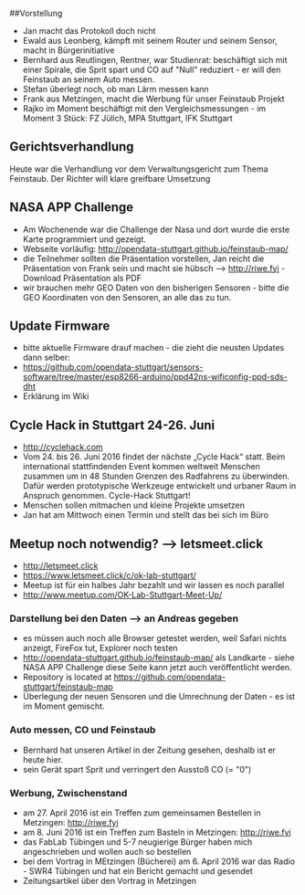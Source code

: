 ##Vorstellung

- Jan macht das Protokoll doch nicht
- Ewald aus Leonberg, kämpft mit seinem Router und seinem Sensor, macht in Bürgerinitiative
- Bernhard aus Reutlingen, Rentner, war Studienrat: beschäftigt sich mit einer Spirale, die Sprit spart und CO auf "Null" reduziert - er will den Feinstaub an seinem Auto messen.
- Stefan überlegt noch, ob man Lärm messen kann
- Frank aus Metzingen, macht die Werbung für unser Feinstaub Projekt
- Rajko im Moment beschäftigt mit den Vergleichsmessungen - im Moment 3 Stück: FZ Jülich, MPA Stuttgart, IFK Stuttgart

## Gerichtsverhandlung
Heute war die Verhandlung vor dem Verwaltungsgericht zum Thema Feinstaub. Der Richter will klare greifbare Umsetzung

## NASA APP Challenge
- Am Wochenende war die Challenge der Nasa und dort wurde die erste Karte programmiert und gezeigt.
- Webseite vorläufig: http://opendata-stuttgart.github.io/feinstaub-map/
- die Teilnehmer sollten die Präsentation vorstellen, Jan reicht die Präsentation von Frank sein und macht sie hübsch --> http://riwe.fyi - Download Präsentation als PDF
- wir brauchen mehr GEO Daten von den bisherigen Sensoren  - bitte die GEO Koordinaten von den Sensoren, an alle das zu tun.

## Update Firmware
- bitte aktuelle Firmware drauf machen - die zieht die neusten Updates dann selber:
- https://github.com/opendata-stuttgart/sensors-software/tree/master/esp8266-arduino/ppd42ns-wificonfig-ppd-sds-dht
- Erklärung im Wiki

## Cycle Hack in Stuttgart 24-26. Juni
- http://cyclehack.com
- Vom 24. bis 26. Juni 2016 findet der nächste „Cycle Hack“ statt. Beim international stattfindenden Event kommen weltweit Menschen zusammen um in 48 Stunden Grenzen des Radfahrens zu überwinden. Dafür werden prototypische Werkzeuge entwickelt und urbaner Raum in Anspruch genommen. Cycle-Hack Stuttgart! 
- Menschen sollen mitmachen und kleine Projekte umsetzen
- Jan hat am Mittwoch einen Termin und stellt das bei sich im Büro

## Meetup noch notwendig?  --> letsmeet.click
- http://letsmeet.click
- https://www.letsmeet.click/c/ok-lab-stuttgart/
- Meetup ist für ein halbes Jahr bezahlt und wir lassen es noch parallel
- http://www.meetup.com/OK-Lab-Stuttgart-Meet-Up/ 

### Darstellung bei den Daten --> an Andreas gegeben
- es müssen auch noch alle Browser getestet werden, weil Safari nichts anzeigt, FireFox tut, Explorer noch testen
- http://opendata-stuttgart.github.io/feinstaub-map/ als Landkarte - siehe NASA APP Challenge 
diese Seite kann jetzt auch veröffentlicht werden. 
- Repository is located at https://github.com/opendata-stuttgart/feinstaub-map
- Überlegung der neuen Sensoren und die Umrechnung der Daten - es ist im Moment gemischt. 

### Auto messen, CO und Feinstaub
- Bernhard hat unseren Artikel in der Zeitung gesehen, deshalb ist er heute hier.
- sein Gerät spart Sprit und verringert den Ausstoß CO (= "0")


### Werbung, Zwischenstand
- am 27. April 2016 ist ein Treffen zum gemeinsamen Bestellen in Metzingen: http://riwe.fyi
- am 8. Juni 2016 ist ein Treffen zum Basteln in Metzingen: http://riwe.fyi
- das FabLab Tübingen und 5-7 neugierige Bürger haben mich angeschrieben und wollen auch so bestellen
- bei dem Vortrag in MEtzingen (Bücherei) am 6. April 2016 war das Radio - SWR4 Tübingen und hat ein Bericht gemacht und gesendet
- Zeitungsartikel über den Vortrag in Metzingen